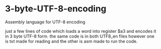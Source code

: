 # 3-byte-UTF-8-encoding
Assembly language for UTF-8 encoding

just a few lines of code which loads a word into register $a3 and encodes it in 3 byte UTF-8 form.
the same code is in both UTF8_en files however one is txt made for reading and the other is asm made to run the code.
